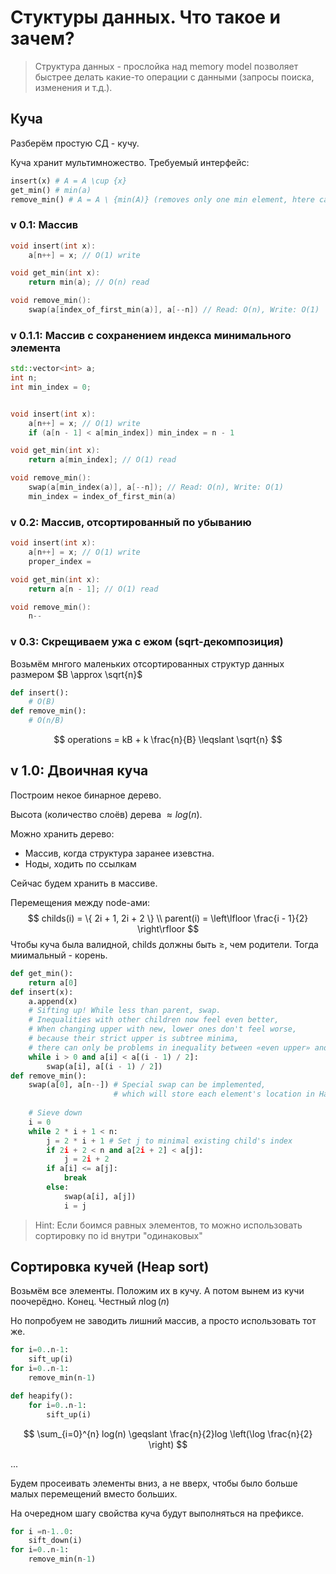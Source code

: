 # Стуктуры данных. Что такое и зачем?

>  Структура данных - прослойка над memory model позволяет быстрее делать какие-то операции с данными (запросы поиска, изменения и т.д.).

## Куча

Разберём простую СД - кучу.

Куча хранит мультимножество. Требуемый интерфейс:

```python
insert(x) # A = A \cup {x}
get_min() # min(a)
remove_min() # A = A \ {min(A)} (removes only one min element, htere can be a lot of them)
```

### v 0.1: Массив

```c++
void insert(int x):
	a[n++] = x; // O(1) write

void get_min(int x):
	return min(a); // O(n) read

void remove_min():
	swap(a[index_of_first_min(a)], a[--n]) // Read: O(n), Write: O(1)
```

### v 0.1.1: Массив с сохранением индекса минимального элемента

```c++
std::vector<int> a;
int n;
int min_index = 0;


void insert(int x):
	a[n++] = x; // O(1) write
	if (a[n - 1] < a[min_index]) min_index = n - 1

void get_min(int x):
	return a[min_index]; // O(1) read

void remove_min():
	swap(a[min_index(a)], a[--n]); // Read: O(n), Write: O(1)
	min_index = index_of_first_min(a)
```

### v 0.2: Массив, отсортированный по убыванию

```c++
void insert(int x):
	a[n++] = x; // O(1) write
	proper_index = 

void get_min(int x):
	return a[n - 1]; // O(1) read

void remove_min():
	n--
```

### v 0.3: Скрещиваем ужа с ежом (sqrt-декомпозиция)

Возьмём мнгого маленьких отсортированных структур данных размером $B \approx \sqrt{n}$

```python
def insert():
    # O(B)
def remove_min():
	# O(n/B)
```


$$
operations = kB + k \frac{n}{B} \leqslant \sqrt{n}
$$

## v 1.0: Двоичная куча

Построим некое бинарное дерево.

Высота (количество слоёв) дерева $\approx log(n)$.

Можно хранить дерево:

- Массив, когда структура заранее изевстна.
- Ноды, ходить по ссылкам

Сейчас будем хранить в массиве. 

Перемещения между node-ами: 
$$
childs(i) = \{ 2i + 1, 2i + 2 \} \\
parent(i) = \left\lfloor \frac{i - 1}{2} \right\rfloor
$$
Чтобы куча была валидной, childs должны быть $\geqslant$, чем родители. Тогда миимальный - корень.

```python
def get_min():
	return a[0]
def insert(x):
    a.append(x)
    # Sifting up! While less than parent, swap. 
    # Inequalities with other children now feel even better, 
    # When changing upper with new, lower ones don't feel worse, 
    # because their strict upper is subtree minima, 
    # there can only be problems in inequality between «even upper» and the «new» ones 
    while i > 0 and a[i] < a[(i - 1) / 2]:
        swap(a[i], a[(i - 1) / 2])
def remove_min():
    swap(a[0], a[n--]) # Special swap can be implemented, 
    				   # which will store each element's location in HashMap.
    
    # Sieve down
    i = 0
    while 2 * i + 1 < n:
        j = 2 * i + 1 # Set j to minimal existing child's index
        if 2i + 2 < n and a[2i + 2] < a[j]:
            j = 2i + 2
        if a[i] <= a[j]:
            break
        else:
            swap(a[i], a[j])
          	i = j
```

> Hint: Если боимся равных элементов, то можно использовать сортировку по id внутри "одинаковых"



## Сортировка кучей (Heap sort)

Возьмём все элементы. Положим их в кучу. А потом вынем из кучи поочерёдно. Конец. Честный $n\log(n)$

Но попробуем не заводить лишний массив, а просто использовать тот же.

```python
for i=0..n-1:
	sift_up(i)
for i=0..n-1:
	remove_min(n-1)
```



```python
def heapify():
    for i=0..n-1:
        sift_up(i)
```

$$
\sum_{i=0}^{n} log(n) \geqslant \frac{n}{2}log \left(\log \frac{n}{2} \right)
$$

...

Будем просеивать элементы вниз, а не вверх, чтобы было больше малых перемещений вместо больших.

На очередном шагу свойства куча будут выполняться на префиксе.

```python
for i =n-1..0:
	sift_down(i)
for i=0..n-1:
	remove_min(n-1)
```




